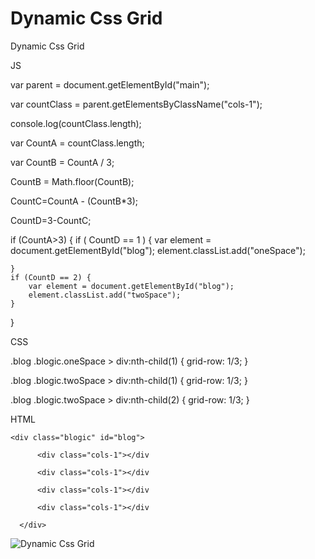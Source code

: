 # Dynamic Css Grid

Dynamic Css Grid

JS

var parent = document.getElementById("main");

var countClass = parent.getElementsByClassName("cols-1");

console.log(countClass.length);

var CountA = countClass.length;

var CountB = CountA / 3;

CountB = Math.floor(CountB);

CountC=CountA - (CountB*3);

CountD=3-CountC;

if (CountA>3) {
    if ( CountD == 1 ) {
        var element = document.getElementById("blog");
        element.classList.add("oneSpace");

    }
    if (CountD == 2) {
        var element = document.getElementById("blog");
        element.classList.add("twoSpace");
    }
}


CSS

.blog .blogic.oneSpace > div:nth-child(1) {
    grid-row: 1/3;
}

.blog .blogic.twoSpace > div:nth-child(1) {
    grid-row: 1/3;
}

.blog .blogic.twoSpace > div:nth-child(2) {
    grid-row: 1/3;
}

HTML

<div class="blog">
    
    <div class="blogic" id="blog">
    
          <div class="cols-1"></div
          
          <div class="cols-1"></div
          
          <div class="cols-1"></div
          
          <div class="cols-1"></div
          
      </div>
      
 </div>


![Dynamic Css Grid](https://github.com/obilikvar/Dynamic-Grid/blob/master/taslak_r2_c1.jpg)
